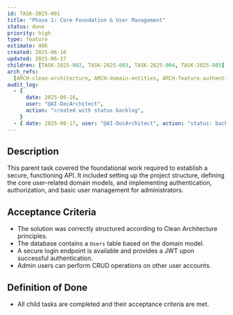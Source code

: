 ```yaml
---
id: TASK-2025-001
title: "Phase 1: Core Foundation & User Management"
status: done
priority: high
type: feature
estimate: 40h
created: 2025-06-16
updated: 2025-06-17
children: [TASK-2025-002, TASK-2025-003, TASK-2025-004, TASK-2025-005]
arch_refs:
  [ARCH-clean-architecture, ARCH-domain-entities, ARCH-feature-authentication]
audit_log:
  - {
      date: 2025-06-16,
      user: "@AI-DocArchitect",
      action: "created with status backlog",
    }
  - { date: 2025-06-17, user: "@AI-DocArchitect", action: "status: backlog -> done" }
---
```


## Description

This parent task covered the foundational work required to establish a secure, functioning API. It included setting up the project structure, defining the core user-related domain models, and implementing authentication, authorization, and basic user management for administrators.

## Acceptance Criteria

- The solution was correctly structured according to Clean Architecture principles.
- The database contains a `Users` table based on the domain model.
- A secure login endpoint is available and provides a JWT upon successful authentication.
- Admin users can perform CRUD operations on other user accounts.

## Definition of Done

- All child tasks are completed and their acceptance criteria are met.

